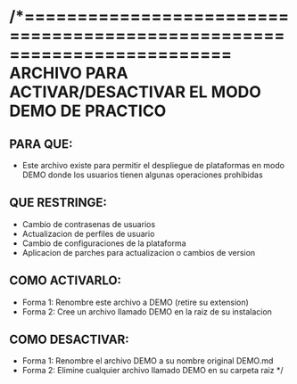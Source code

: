 /*========================================================================
        ARCHIVO PARA ACTIVAR/DESACTIVAR EL MODO DEMO DE PRACTICO
========================================================================

## PARA QUE:
* Este archivo existe para permitir el despliegue de plataformas
  en modo DEMO donde los usuarios tienen algunas operaciones prohibidas

## QUE RESTRINGE:
* Cambio de contrasenas de usuarios
* Actualizacion de perfiles de usuario
* Cambio de configuraciones de la plataforma
* Aplicacion de parches para actualizacion o cambios de version

## COMO ACTIVARLO:
* Forma 1: Renombre este archivo a DEMO (retire su extension)
* Forma 2: Cree un archivo llamado DEMO en la raiz de su instalacion

## COMO DESACTIVAR:
* Forma 1: Renombre el archivo DEMO a su nombre original DEMO.md
* Forma 2: Elimine cualquier archivo llamado DEMO en su carpeta raiz
*/
